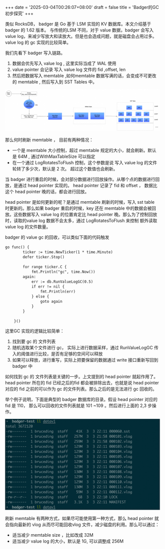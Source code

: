 +++
date = '2025-03-04T00:26:07+08:00'
draft = false
title = 'Badger的GC初步探究'
+++

类似 RocksDB， badger 是 Go 基于 LSM 实现的 KV 数据库。本文介绍基于 badger 的 1.62 版本。 与传统的LSM 不同，对于 value 数据，badger 会写入 value log，来减少写放大和读放大。但是也会造成问题，就是磁盘会占用过多。 value log 的 gc 实现的比较简单。

我们先看下 badger 写入链路。

1. 数据会优先写入 value log , 这里实际当成了 WAL 使用
2. value pointer 会记录 写入 value log 文件的 fid ,offset, len
3. 然后把数据写入 memtable ,如何memtable 数据写满的话，会变成不可更改的 memtable , 然后写入到 SST Tables 中。

![img](images/image-20250304221430056.png)

那么何时刷新 memtable ， 目前有两种情况：

- 一个是 memtable 大小控制，超过 memtable 规定的大小，就会刷新。默认是 64M , 通过WithMaxTableSize 可以指定
- 在一个通过 LogRotatesToFlush 控制，这个参数是说 写入 value log 的文件轮转了多少次，默认是 2 次。 超过这个数值也会刷新。

当 badger 进行重启的时候，会对部分数据进行回放操作。从哪个点的数据进行回放，是通过 head pointer 实现的。 head pointer 记录了 fid 和 offset ， 数据比这个 head pointer 晚的话，都会进行回放。

head pointer 是如何更新的呢？是通过 memtable 刷新的时候，写入 sst table 时更新的。那么如果 badger 重启的时候，key 还在 memtable 中的数据会被回放。这些数据写入 value log 的位置肯定比 head pointer 晚。那么为了控制回放时，读取的value log 数据不会太多，通过 LogRotatesToFlush 来控制 额外读取 value log 的文件数量。

badger 的 value gc 的回收，可以类似下面的代码触发

    go func() {
    		ticker := time.NewTicker(1 * time.Minute)
    		defer ticker.Stop()
    
    		for range ticker.C {
    			fmt.Println("gc", time.Now())
    		again:
    			err := db.RunValueLogGC(0.5)
    			if err != nil {
    				fmt.Println(err)
    			} else {
    				goto again
    			}
    		}
    
    	}()

这里GC 实现的逻辑比较简单：

1. 找到要 gc 的 文件列表
2. 随机选取某个文件进行 gc， 实际上进行数据采样，通过 RunValueLogGC 传入的阈值进行比较，是否有足够的空间可以释放
3. 如果可以释放，进行重写，实际上把要保留的数据通过 write 接口重新写回到 badger 中

如何找到 gc 的 文件列表是关键的一步。上文提到的 head pointer 就起作用了。head pointer 所在的 fid 已经之后的fid 都会被排除出去，也就是说 head pointer 对应的 fid 之前的可以作为 gc 的文件列表。那么之后的是无法进行 gc 回收的。

举个例子说明，下面是典型的 badger 数据库的目录。假设 head pointer 对应的 fid 是 110， 那么可以回收的文件列表就是 101 ~109 。然后进行上面的 2,3 步操作。

![image-20250304000554674.png](./images/image-20250304000554674.png)

刷新 memtable 有两种方式，如果尽可能使用第一种方式，那么 head pointer 就会指向最新的 vlog 从而尽可能回收vlog 文件，减少磁盘的利用。那么可以通过：

- 适当减少 memtable size ，比如改成 32M
- 适当减少 value log 的大小，默认是 1G, 可以调整成 256M
